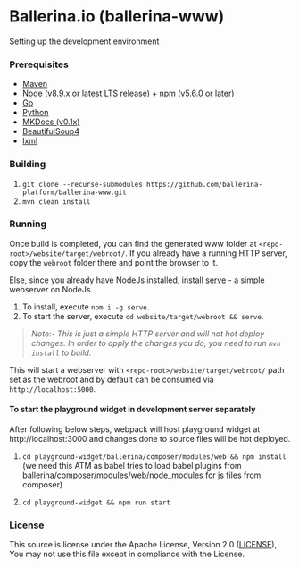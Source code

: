 # Ballerina.io (ballerina-www)

Setting up the development environment

### Prerequisites

* [Maven](https://maven.apache.org/download.cgi)
* [Node (v8.9.x or latest LTS release) + npm (v5.6.0 or later)](https://nodejs.org/en/download/)
* [Go](https://golang.org/)
* [Python](https://www.python.org/)
* [MKDocs (v0.1x)](http://www.mkdocs.org/)
* [BeautifulSoup4](https://www.crummy.com/software/BeautifulSoup/)
* [lxml](http://lxml.de/)

### Building

1. `git clone --recurse-submodules https://github.com/ballerina-platform/ballerina-www.git`
2. `mvn clean install`

### Running

Once build is completed, you can find the generated www folder at `<repo-root>/website/target/webroot/`. If you already have a running HTTP server, copy the `webroot` folder there and point the browser to it.

Else, since you already have NodeJs installed, install [serve](https://github.com/zeit/serve) - a simple webserver on NodeJs. 

1. To install, execute `npm i -g serve`.
2. To start the server, execute `cd website/target/webroot && serve`.

> _Note:- This is just a simple HTTP server and will not hot deploy changes. In order to apply the changes you do, you need to run `mvn install` to build._

This will start a webserver with `<repo-root>/website/target/webroot/` path set as the webroot and by default can be consumed via `http://localhost:5000`.

#### To start the playground widget in development server separately

After following below steps, webpack will host playground widget at http://localhost:3000 and changes done to source files will be hot deployed.

1. `cd playground-widget/ballerina/composer/modules/web && npm install` (we need this ATM as babel tries to load babel plugins from ballerina/composer/modules/web/node_modules for js files from composer)

2. `cd playground-widget && npm run start`

### License

This source is license under the Apache License, Version 2.0 ([LICENSE](LICENSE)), You may not use this file except in compliance with the License.
